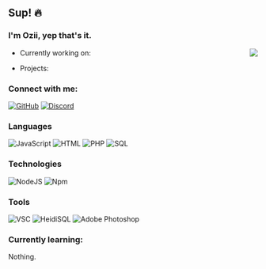 ## Sup! 🔥

### I'm Ozii, yep that's it.

<a href="https://discord.com/users/947787390771154974/">
  <img src="https://lanyard.cnrad.dev/api/947787390771154974?idleMessage=Not%20doing%20shit%20lol" align="right" />
</a>

- Currently working on:

- Projects:

### Connect with me:
<a href="https://github.com/ozii75">![GitHub](https://img.shields.io/badge/-GitHub-000?&logo=GitHub)</a>
<a href="https://discord.com/users/947787390771154974/">![Discord](https://img.shields.io/badge/-Discord-000?&logo=discord)</a>

### Languages
![JavaScript](https://img.shields.io/badge/-JavaScript-000?&logo=JavaScript) ![HTML](https://img.shields.io/badge/-HTML-000?&logo=html5) ![PHP](https://img.shields.io/badge/-PHP-000?&logo=php) ![SQL](https://img.shields.io/badge/-SQL-000?&logo=MySQL)

### Technologies

![NodeJS](https://img.shields.io/badge/-Node.js-000?&logo=node.js) ![Npm](https://img.shields.io/badge/-NPM-000?&logo=npm)

### Tools

![VSC](https://img.shields.io/badge/-Visual%20Studio%20Code-000?&logo=visualstudiocode) ![HeidiSQL](https://img.shields.io/badge/-HeidiSQL-000?&logo=mysql) ![Adobe Photoshop](https://img.shields.io/badge/-Adobe%20Photoshop-000?&logo=Adobe%20Photoshop)

### Currently learning:
Nothing.
